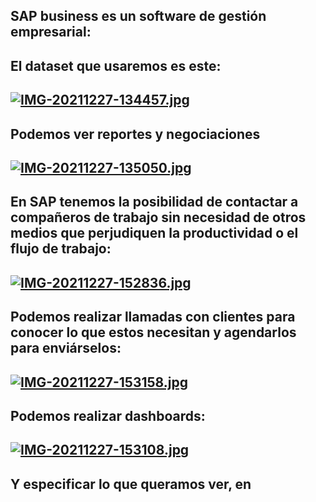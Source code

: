 ## SAP business es un software de gestión empresarial:

## El dataset que usaremos es este:
## [![IMG-20211227-134457.jpg](https://i.postimg.cc/t44RHhk1/IMG-20211227-134457.jpg)](https://postimg.cc/TpBvV5ZG)

## Podemos ver reportes y negociaciones 
## [![IMG-20211227-135050.jpg](https://i.postimg.cc/rsyjDk18/IMG-20211227-135050.jpg)](https://postimg.cc/N9VmnZCV)

## En SAP tenemos la posibilidad de contactar a compañeros de trabajo sin necesidad de otros medios que perjudiquen la productividad o el flujo de trabajo:
## [![IMG-20211227-152836.jpg](https://i.postimg.cc/GtcR9HgH/IMG-20211227-152836.jpg)](https://postimg.cc/qhZS5MTT)

## Podemos realizar llamadas con clientes para conocer lo que estos necesitan y agendarlos para enviárselos:
## [![IMG-20211227-153158.jpg](https://i.postimg.cc/4dbQ1pj5/IMG-20211227-153158.jpg)](https://postimg.cc/HcnMY8Yc)

## Podemos realizar dashboards:
## [![IMG-20211227-153108.jpg](https://i.postimg.cc/zGymPfzW/IMG-20211227-153108.jpg)](https://postimg.cc/pmM1mRnX)

## Y especificar lo que queramos ver, en
